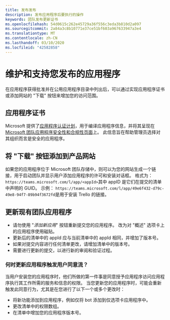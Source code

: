 ```yaml
---
title: 发布发布
description: 发布应用程序后要执行的操作
keywords: 团队发布更新证书
ms.openlocfilehash: 54d0615c262e45729a36f556c3eda3b810d2a097
ms.sourcegitcommit: 2a84a3c8b10771e37ce51bf603a967633947a3e4
ms.translationtype: MT
ms.contentlocale: zh-CN
ms.lasthandoff: 03/10/2020
ms.locfileid: "42582858"
---
```

# <a name="maintain-and-support-your-published-app"></a>维护和支持您发布的应用程序 

在应用程序获得批准并在公用应用程序目录中列出后，可以通过实现应用程序证书或添加网站的 "下载" 按钮来增加您的访问范围。

## <a name="application-certificate"></a>应用程序证书

Microsoft 提供了[应用程序认证计划](./application-certification.md)，用于编译应用程序信息，并将其呈现在[Microsoft 团队应用程序安全性和合规性页面](https://aka.ms/AppCertification)上。 此信息旨在帮助管理员选择对其组织而言是安全的应用程序。

## <a name="add-a-download-button-to-your-product-site"></a>将 "下载" 按钮添加到产品网站

如果您的应用程序位于 Microsoft 团队存储中，则可以为您的网站生成一个链接，用于启动团队并显示用户添加应用程序的许可和安装对话框。
格式为： `https://teams.microsoft.com/l/app/<appId>`其中 appID 是它们在提交的清单中声明的 GUID。
示例： `https://teams.microsoft.com/l/app/49e6f432-d79c-49e8-94f7-89b94f3672fd`是用于安装 Trello 的链接。

## <a name="updating-your-existing-teams-app"></a>更新现有团队应用程序

* 请勿使用 "*添加新应用*" 按钮重新提交您的应用程序。 改为对 "概述" 选项卡上的应用程序使用磁贴。
* 更新后的清单中的 appId 应与当前清单中的 appId 相同，并增加了版本号。
* 如果对提交内容进行任何清单更改，请增加清单中的版本号。
* 需要进行更新的提交，以进行新的审阅和验证过程。


### <a name="when-does-updating-your-app-trigger-the-user-consent-flow"></a>何时更新应用程序触发用户同意流？

当用户安装您的应用程序时，他们所做的第一件事是同意授予应用程序访问应用程序执行其工作所需的服务和信息的权限。 当您更新您的应用程序时，可能会重新触发此同意行为，尤其是在您进行了以下一个或多个更改时：

* 将新功能添加到应用程序，例如仅将 bot 添加到仅选项卡应用程序中。
* 更改清单中的权限数组。
* 在清单中增加您的应用程序版本号。
